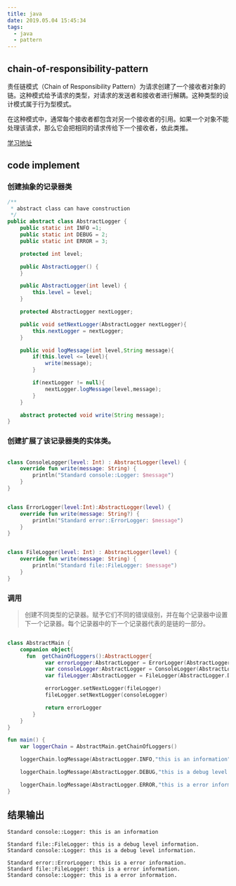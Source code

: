 ```yaml
---
title: java
date: 2019.05.04 15:45:34
tags:
  - java
  - pattern
---
```


## chain-of-responsibility-pattern

责任链模式（Chain of Responsibility Pattern）为请求创建了一个接收者对象的链。这种模式给予请求的类型，对请求的发送者和接收者进行解耦。这种类型的设计模式属于行为型模式。

在这种模式中，通常每个接收者都包含对另一个接收者的引用。如果一个对象不能处理该请求，那么它会把相同的请求传给下一个接收者，依此类推。

[学习地址](https://www.runoob.com/design-pattern/chain-of-responsibility-pattern.html)

## code implement

### 创建抽象的记录器类
```java
/**
 * abstract class can have construction
 */
public abstract class AbstractLogger {
    public static int INFO =1;
    public static int DEBUG = 2;
    public static int ERROR = 3;

    protected int level;

    public AbstractLogger() {
    }

    public AbstractLogger(int level) {
        this.level = level;
    }

    protected AbstractLogger nextLogger;

    public void setNextLogger(AbstractLogger nextLogger){
        this.nextLogger = nextLogger;
    }

    public void logMessage(int level,String message){
        if(this.level <= level){
            write(message);
        }

        if(nextLogger != null){
            nextLogger.logMessage(level,message);
        }
    }

    abstract protected void write(String message);
}

```

### 创建扩展了该记录器类的实体类。
```kotlin

class ConsoleLogger(level: Int) : AbstractLogger(level) {
    override fun write(message: String) {
        println("Standard console::Logger: $message")
    }
}

```

```kotlin

class ErrorLogger(level:Int):AbstractLogger(level) {
    override fun write(message: String?) {
        println("Standard error::ErrorLogger: $message")
    }
}

```

```kotlin

class FileLogger(level: Int) : AbstractLogger(level) {
    override fun write(message: String) {
        println("Standard file::FileLogger: $message")
    }
}

```  

### 调用

>创建不同类型的记录器。赋予它们不同的错误级别，并在每个记录器中设置下一个记录器。每个记录器中的下一个记录器代表的是链的一部分。

```kotlin

class AbstractMain {
    companion object{
      fun  getChainOfLoggers():AbstractLogger{
            var errorLogger:AbstractLogger = ErrorLogger(AbstractLogger.ERROR)
            var consoleLogger:AbstractLogger = ConsoleLogger(AbstractLogger.INFO)
            var fileLogger:AbstractLogger = FileLogger(AbstractLogger.DEBUG)

            errorLogger.setNextLogger(fileLogger)
            fileLogger.setNextLogger(consoleLogger)

            return errorLogger
        }
    }
}

fun main() {
    var loggerChain = AbstractMain.getChainOfLoggers()

    loggerChain.logMessage(AbstractLogger.INFO,"this is an information")

    loggerChain.logMessage(AbstractLogger.DEBUG,"this is a debug level information.")

    loggerChain.logMessage(AbstractLogger.ERROR,"this is a error information.")
}

```

## 结果输出

```
Standard console::Logger: this is an information

Standard file::FileLogger: this is a debug level information.
Standard console::Logger: this is a debug level information.

Standard error::ErrorLogger: this is a error information.
Standard file::FileLogger: this is a error information.
Standard console::Logger: this is a error information.

```